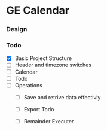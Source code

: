 # GE Calendar

### Design

### Todo
- [x] Basic Project Structure 
- [ ] Header and timezone switches
- [ ] Calendar
- [ ] Todo
- [ ] Operations
    - [ ] Save and retrive data effectivly
    - [ ] Export Todo
    - [ ] Remainder Executer
    
